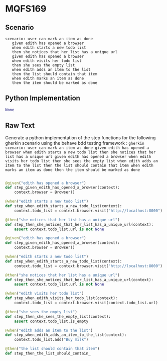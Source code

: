 # MQFS169
## Scenario
```gherkin
scenario: user can mark an item as done 
   given edith has opened a browser 
   when edith starts a new todo list 
   then she notices that her list has a unique url 
   given edith has opened a browser 
   when edith visits her todo list 
   then she sees the empty list 
   when edith adds an item to the list 
   then the list should contain that item 
   when edith marks an item as done 
   then the item should be marked as done
```


## Python Implementation
```python
None
```


## Raw Text
Generate a python implementation of the step functions for the following gherkin scenario using the behave bdd testing framework : ```gherkin scenario: user can mark an item as done given edith has opened a browser when edith starts a new todo list then she notices that her list has a unique url given edith has opened a browser when edith visits her todo list then she sees the empty list when edith adds an item to the list then the list should contain that item when edith marks an item as done then the item should be marked as done ```



```python from behave import given, when, then

@given("edith has opened a browser")
def step_given_edith_has_opened_a_browser(context):
    context.browser = Browser()

@when("edith starts a new todo list")
def step_when_edith_starts_a_new_todo_list(context):
    context.todo_list = context.browser.visit("http://localhost:8000")

@then("she notices that her list has a unique url")
def step_then_she_notices_that_her_list_has_a_unique_url(context):
    assert context.todo_list.url is not None

@given("edith has opened a browser")
def step_given_edith_has_opened_a_browser(context):
    context.browser = Browser()

@when("edith starts a new todo list")
def step_when_edith_starts_a_new_todo_list(context):
    context.todo_list = context.browser.visit("http://localhost:8000")

@then("she notices that her list has a unique url")
def step_then_she_notices_that_her_list_has_a_unique_url(context):
    assert context.todo_list.url is not None

@when("edith visits her todo list")
def step_when_edith_visits_her_todo_list(context):
    context.todo_list = context.browser.visit(context.todo_list.url)

@then("she sees the empty list")
def step_then_she_sees_the_empty_list(context):
    assert context.todo_list.is_empty

@when("edith adds an item to the list")
def step_when_edith_adds_an_item_to_the_list(context):
    context.todo_list.add("Buy milk")

@then("the list should contain that item")
def step_then_the_list_should_contain_
